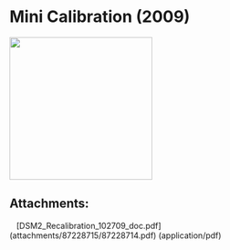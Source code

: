 # Mini Calibration (2009)

<a
href="/download/attachments/87228715/DSM2_Recalibration_102709_doc.pdf?version=1&amp;modificationDate=1611798685690&amp;api=v2"
data-nice-type="PDF Document"
data-file-src="/download/attachments/87228715/DSM2_Recalibration_102709_doc.pdf?version=1&amp;modificationDate=1611798685690&amp;api=v2"
data-linked-resource-id="87228714"
data-linked-resource-type="attachment"
data-linked-resource-container-id="87228715"
data-linked-resource-default-alias="DSM2_Recalibration_102709_doc.pdf"
data-mime-type="application/pdf" data-has-thumbnail="true"
data-linked-resource-version="1" data-can-edit="true"
aria-label="DSM2_Recalibration_102709_doc.pdf"><img
src="rest/documentConversion/latest/conversion/thumbnail/87228714/1"
height="250" /></a>

## Attachments:

<img src="images/icons/bullet_blue.gif" width="8" height="8" />
[DSM2_Recalibration_102709_doc.pdf](attachments/87228715/87228714.pdf)
(application/pdf)  
